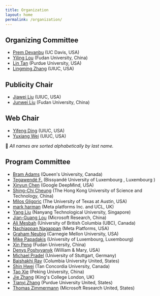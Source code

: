 ```yaml
---
title: Organization
layout: home
permalink: /organization/
---
```


## Organizing Committee

* [Prem Devanbu](https://web.cs.ucdavis.edu/~devanbu/) (UC Davis, USA)
* [Yiling Lou](https://yilinglou.github.io/) (Fudan University, China)
* [Lin Tan](https://www.cs.purdue.edu/homes/lintan/) (Purdue University, USA)
* [Lingming Zhang](http://lingming.cs.illinois.edu/) (UIUC, USA)

## Publicity Chair
* [Jiawei Liu](https://jiawei-site.github.io/) (UIUC, USA)
* [Junwei Liu](https://to-d.github.io) (Fudan University, China)

## Web Chair

* [Yifeng Ding](https://natedingyifeng.github.io/) (UIUC, USA)
* [Yuxiang Wei](https://yuxiang.cs.illinois.edu/) (UIUC, USA)

<p class="note">📝 <em>All names are sorted alphabetically by last name.</em></p>

## Program Committee

* [Bram Adams](https://mcis.cs.queensu.ca/) (Queen's University, Canada) <!-- bram.adams@queensu.ca -->
* [Tegawendé F.](https://bissyande.github.io) (Bissyandé  University of Luxembourg , Luxembourg ) <!-- tegawende.bissyande@uni.lu -->
* [Xinyun Chen](https://jungyhuk.github.io/) (Google DeepMind, USA) <!-- xinyunchen@google.com -->
* [Shing-Chi Cheung](https://home.cse.ust.hk/~scc/) (The Hong Kong University of Science and Technology, China) <!-- scc@cse.ust.hk -->
* [Milos Gligoric](https://users.ece.utexas.edu/~gligoric/) (The University of Texas at Austin, USA) <!-- gligoric@utexas.edu -->
* [mark harman](http://www0.cs.ucl.ac.uk/staff/m.harman/) (Meta platforms Inc. and UCL, UK) <!-- mark.harman@ucl.ac.uk -->
* [Yang Liu](https://personal.ntu.edu.sg/yangliu/) (Nanyang Technological University, Singapore) <!-- yangliu@ntu.edu.sg -->
* [Jian-Guang Lou](https://www.microsoft.com/en-us/research/people/jlou/) (Microsoft Research, China) <!-- jlou@microsoft.com -->
* [Ali Mesbah](https://people.ece.ubc.ca/amesbah/) (University of British Columbia (UBC), Canada) <!-- amesbah@ece.ubc.ca -->
* [Nachiappan Nagappan](https://nachinagappan.github.io/) (Meta Platforms, USA) <!-- nachiappan.nagappan@gmail.com -->
* [Graham Neubig](https://phontron.com) (Carnegie Mellon University, USA) <!-- gneubig@cs.cmu.edu -->
* [Mike Papadakis](https://mpapad.github.io/) (University of Luxembourg, Luxembourg) <!-- michail.papadakis@uni.lu -->
* [Xin Peng](https://cspengxin.github.io/) (Fudan University, China) <!-- pengxin@fudan.edu.cn -->
* [Denys Poshyvanyk](https://www.cs.wm.edu/~denys) (William & Mary, USA) <!-- dposhyvanyk@gmail.com -->
* [Michael Pradel](https://software-lab.org/people/Michael_Pradel.html) (University of Stuttgart, Germany) <!-- michael@binaervarianz.de -->
* [Baishakhi Ray](https://rayb.info) (Columbia University  United, States) <!-- rayb@cs.columbia.edu -->
* [Shin Hwei](http://www.shinhwei.com/) (Tan Concordia University, Canada) <!-- shinhwei.tan@concordia.ca -->
* [Tao Xie](https://taoxiease.github.io/) (Peking University, China) <!-- taoxie@pku.edu.cn -->
* [Jie Zhang](https://sites.google.com/view/jie-zhang/home) (King's College London, UK) <!-- jie.zhang@kcl.ac.uk -->
* [Tianyi Zhang](https://tianyi-zhang.github.io/) (Purdue University United, States) <!-- tianyi@purdue.edu -->
* [Thomas Zimmermann](https://thomas-zimmermann.com/) (Microsoft Research United, States) <!-- tzimmer@microsoft.com -->
